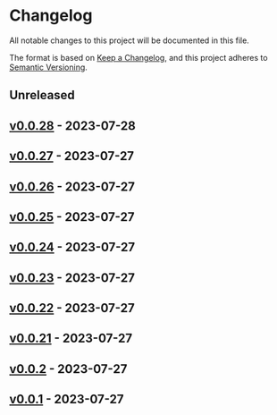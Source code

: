 # Changelog

All notable changes to this project will be documented in this file.

The format is based on [Keep a Changelog](https://keepachangelog.com/en/1.0.0/),
and this project adheres to [Semantic Versioning](https://semver.org/spec/v2.0.0.html).

## Unreleased

## [v0.0.28](https://github.com/cheshire-cat-ai/ccat-api-py/releases/tag/v0.0.28) - 2023-07-28

## [v0.0.27](https://github.com/cheshire-cat-ai/ccat-api-py/releases/tag/v0.0.27) - 2023-07-27

## [v0.0.26](https://github.com/cheshire-cat-ai/ccat-api-py/releases/tag/v0.0.26) - 2023-07-27

## [v0.0.25](https://github.com/cheshire-cat-ai/ccat-api-py/releases/tag/v0.0.25) - 2023-07-27

## [v0.0.24](https://github.com/cheshire-cat-ai/ccat-api-py/releases/tag/v0.0.24) - 2023-07-27

## [v0.0.23](https://github.com/cheshire-cat-ai/ccat-api-py/releases/tag/v0.0.23) - 2023-07-27

## [v0.0.22](https://github.com/cheshire-cat-ai/ccat-api-py/releases/tag/v0.0.22) - 2023-07-27

## [v0.0.21](https://github.com/cheshire-cat-ai/ccat-api-py/releases/tag/v0.0.21) - 2023-07-27

## [v0.0.2](https://github.com/cheshire-cat-ai/ccat-api-py/releases/tag/v0.0.2) - 2023-07-27
## [v0.0.1](https://github.com/cheshire-cat-ai/ccat-api-py/releases/tag/v0.0.1) - 2023-07-27
